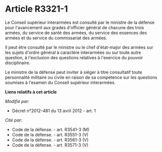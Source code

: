 # Article R3321-1

Le Conseil supérieur interarmées est consulté par le ministre de la défense pour l'avancement aux grades d'officier général
de chacune des trois armées, du service de santé des armées, du service des essences des armées et du service du commissariat
des armées. 

Il peut être consulté par le ministre ou le chef d'état-major des armées sur les sujets d'ordre général à caractère
interarmées ou sur toute autre question, à l'exclusion des questions relatives à l'exercice du pouvoir disciplinaire. 

Le ministre de la défense peut inviter à siéger à titre consultatif toute personnalité militaire ou civile en raison de sa
compétence sur les questions soumises à l'examen du Conseil supérieur interarmées.

**Liens relatifs à cet article**

_Modifié par_:

  - Décret n°2012-481 du 13 avril 2012 - art. 1

_Cité par_:

  - Code de la défense. - art. R3541-3 (M)
  - Code de la défense. - art. R3551-3 (V)
  - Code de la défense. - art. R3561-3 (V)
  - Code de la défense. - art. R3571-3 (V)
